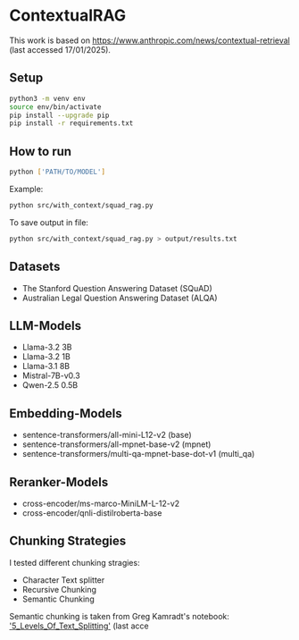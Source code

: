 # ContextualRAG

This work is based on https://www.anthropic.com/news/contextual-retrieval (last accessed 17/01/2025).

## Setup
```bash
python3 -m venv env
source env/bin/activate
pip install --upgrade pip
pip install -r requirements.txt
```
## How to run
```bash
python ['PATH/TO/MODEL']
```
Example:
```bash
python src/with_context/squad_rag.py
```
To save output in file:
```bash
python src/with_context/squad_rag.py > output/results.txt
```

## Datasets
- The Stanford Question Answering Dataset (SQuAD)
- Australian Legal Question Answering Dataset (ALQA)

## LLM-Models
- Llama-3.2 3B
- Llama-3.2 1B
- Llama-3.1 8B
- Mistral-7B-v0.3
- Qwen-2.5 0.5B

## Embedding-Models
- sentence-transformers/all-mini-L12-v2 (base)
- sentence-transformers/all-mpnet-base-v2 (mpnet)
- sentence-transformers/multi-qa-mpnet-base-dot-v1 (multi_qa)

## Reranker-Models
- cross-encoder/ms-marco-MiniLM-L-12-v2
- cross-encoder/qnli-distilroberta-base

## Chunking Strategies
I tested different chunking stragies:
- Character Text splitter
- Recursive Chunking
- Semantic Chunking

Semantic chunking is taken from Greg Kamradt's notebook: ['5_Levels_Of_Text_Splitting'](https://github.com/FullStackRetrieval-com/RetrievalTutorials/blob/main/tutorials/LevelsOfTextSplitting/5_Levels_Of_Text_Splitting.ipynb) (last acce
